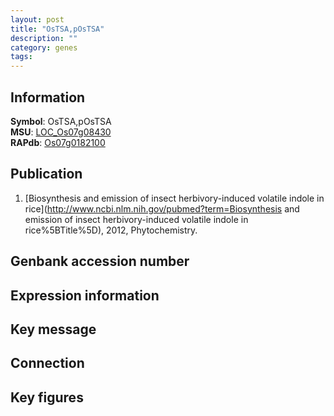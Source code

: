```yaml
---
layout: post
title: "OsTSA,pOsTSA"
description: ""
category: genes
tags: 
---
```


## Information
__Symbol__: OsTSA,pOsTSA  
__MSU__: [LOC_Os07g08430](http://rice.plantbiology.msu.edu/cgi-bin/ORF_infopage.cgi?orf=LOC_Os07g08430)  
__RAPdb__: [Os07g0182100](http://rapdb.dna.affrc.go.jp/viewer/gbrowse_details/irgsp1?name=Os07g0182100)  

## Publication
1. [Biosynthesis and emission of insect herbivory-induced volatile indole in rice](http://www.ncbi.nlm.nih.gov/pubmed?term=Biosynthesis and emission of insect herbivory-induced volatile indole in rice%5BTitle%5D), 2012, Phytochemistry.

## Genbank accession number

## Expression information

## Key message

## Connection

## Key figures


